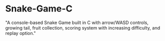 # Snake-Game-C
"A console-based Snake Game built in C with arrow/WASD controls, growing tail, fruit collection, scoring system with increasing difficulty, and replay option."
